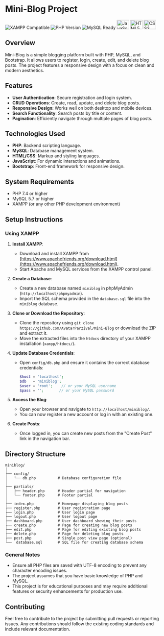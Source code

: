 # Mini-Blog Project
![XAMPP Compatible](https://img.shields.io/badge/XAMPP-Compatible-brightgreen)
![PHP Version](https://img.shields.io/badge/PHP-7.4%2B-blue)
![MySQL Ready](https://img.shields.io/badge/MySQL-5.7%2B-orange)
  <img src="https://upload.wikimedia.org/wikipedia/commons/3/3b/Javascript_Logo.png" alt="JavaScript" width="40" height="30"/>
  <img src="https://upload.wikimedia.org/wikipedia/commons/6/61/HTML5_logo_and_wordmark.svg" alt="HTML5" width="40" height="30"/>
  <img src="https://upload.wikimedia.org/wikipedia/commons/d/d5/CSS3_logo_and_wordmark.svg" alt="CSS3" width="40" height="30"/>

## Overview

Mini-Blog is a simple blogging platform built with PHP, MySQL, and Bootstrap. It allows users to register, login, create, edit, and delete blog posts. The project features a responsive design with a focus on clean and modern aesthetics.

## Features

- **User Authentication**: Secure registration and login system.
- **CRUD Operations**: Create, read, update, and delete blog posts.
- **Responsive Design**: Works well on both desktop and mobile devices.
- **Search Functionality**: Search posts by title or content.
- **Pagination**: Efficiently navigate through multiple pages of blog posts.

## Technologies Used

- **PHP**: Backend scripting language.
- **MySQL**: Database management system.
- **HTML/CSS**: Markup and styling languages.
- **JavaScript**: For dynamic interactions and animations.
- **Bootstrap**: Front-end framework for responsive design.

## System Requirements

- PHP 7.4 or higher
- MySQL 5.7 or higher
- XAMPP (or any other PHP development environment)

## Setup Instructions

### Using XAMPP

1. **Install XAMPP**:
   - Download and install XAMPP from [https://www.apachefriends.org/download.html](https://www.apachefriends.org/download.html).
   - Start Apache and MySQL services from the XAMPP control panel.

2. **Create a Database**:
   - Create a new database named `miniblog` in phpMyAdmin (`http://localhost/phpmyadmin`).
   - Import the SQL schema provided in the `database.sql` file into the `miniblog` database.

3. **Clone or Download the Repository**:
   - Clone the repository using `git clone https://github.com/AvatarParzival/Mini-Blog` or download the ZIP and extract it.
   - Move the extracted files into the `htdocs` directory of your XAMPP installation (`xampp/htdocs/`).

4. **Update Database Credentials**:
   - Open `config/db.php` and ensure it contains the correct database credentials:
     ```php
     $host = 'localhost';
     $db   = 'miniblog';
     $user = 'root';    // or your MySQL username
     $pass = '';       // or your MySQL password
     ```

5. **Access the Blog**:
   - Open your browser and navigate to `http://localhost/miniblog/`.
   - You can now register a new account or log in with an existing one.

6. **Create Posts**:
   - Once logged in, you can create new posts from the "Create Post" link in the navigation bar.

## Directory Structure
```
miniblog/
│
├── config/
│   └── db.php          # Database configuration file
│
├── partials/
│   ├── header.php      # Header partial for navigation
│   └── footer.php      # Footer partial
│
├── index.php           # Homepage displaying blog posts
├── register.php        # User registration page
├── login.php           # User login page
├── logout.php          # User logout page
├── dashboard.php       # User dashboard showing their posts
├── create.php          # Page for creating new blog posts
├── edit.php            # Page for editing existing blog posts
├── delete.php          # Page for deleting blog posts
├── post.php            # Single post view page (optional)
└──  database.sql       # SQL file for creating database schema
```

### General Notes

- Ensure all PHP files are saved with UTF-8 encoding to prevent any character encoding issues.
- The project assumes that you have basic knowledge of PHP and MySQL.
- This project is for educational purposes and may require additional features or security enhancements for production use.

## Contributing

Feel free to contribute to the project by submitting pull requests or reporting issues. Any contributions should follow the existing coding standards and include relevant documentation.
